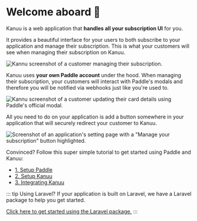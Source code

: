 # Welcome aboard 👋

Kanuu is a web application that **handles all your subscription UI** for you.

It provides a beautiful interface for your users to both subscribe to your application and manage their subscription. This is what your customers will see when managing their subscription on Kanuu.

![Kannu screenshot of a customer managing their subscription.](/kanuu_customer_page.png)

Kanuu uses **your own Paddle account** under the hood. When managing their subscription, your customers will interact with Paddle's modals and therefore you will be notified via webhooks just like you're used to.

![Kannu screenshot of a customer updating their card details using Paddle's official modal.](/kanuu_customer_update_card.png)

All you need to do on your application is add a button somewhere in your application that will securely redirect your customer to Kanuu.

![Screenshot of an application's setting page with a "Manage your subscription" button highlighted.](/kanuu_button.png)

Convinced? Follow this super simple tutorial to get started using Paddle and Kanuu:
- [1. Setup Paddle](/getting-started/setup-paddle)
- [2. Setup Kanuu](/getting-started/setup-kanuu)
- [3. Integrating Kanuu](/getting-started/integrating-kanuu)

::: tip Using Laravel?
If your application is built on Laravel, we have a Laravel package to help you get started.

[Click here to get started using the Laravel package.](/laravel/installation)
:::
